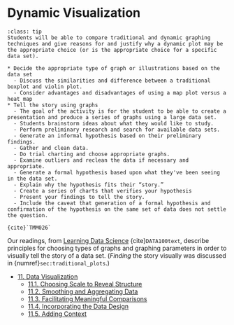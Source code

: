 # Dynamic Visualization

```{admonition} Learning Outcome
:class: tip
Students will be able to compare traditional and dynamic graphing techniques and give reasons for and justify why a dynamic plot may be the appropriate choice (or is the appropriate choice for a specific data set).
```

```{admonition} Sample Tasks
* Decide the appropriate type of graph or illustrations based on the data set
  - Discuss the similarities and difference between a traditional boxplot and violin plot.
  - Consider advantages and disadvantages of using a map plot versus a heat map
* Tell the story using graphs
  - The goal of the activity is for the student to be able to create a presentation and produce a series of graphs using a large data set.
  - Students brainstorm ideas about what they would like to study.
  - Perform preliminary research and search for available data sets.
  - Generate an informal hypothesis based on their preliminary findings.
  - Gather and clean data.
  - Do trial charting and choose appropriate graphs.
  - Examine outliers and reclean the data if necessary and appropriate.
  - Generate a formal hypothesis based upon what they've been seeing in the data set.
  - Explain why the hypothesis fits their “story.”
  - Create a series of charts that verifies your hypothesis
  - Present your findings to tell the story.
  - Include the caveat that generation of a formal hypothesis and confirmation of the hypothesis on the same set of data does not settle the question.
  
{cite}`TMM026`
```
Our readings, from [Learning Data Science](http://www.textbook.ds100.org/) {cite}`DATA100text`, describe principles for choosing types of graphs and graphing parameters in order to visually tell the story of a data set. 
(*Finding* the story visually was discussed in {numref}`sec:traditional_plots`.)
* [11. Data Visualization](http://www.textbook.ds100.org/ch/11/viz_intro.html)
  * [11.1. Choosing Scale to Reveal Structure](http://www.textbook.ds100.org/ch/11/viz_scale.html)
  * [11.2. Smoothing and Aggregating Data](http://www.textbook.ds100.org/ch/11/viz_smoothing.html)
  * [11.3. Facilitating Meaningful Comparisons](http://www.textbook.ds100.org/ch/11/viz_comparisons.html)
  * [11.4. Incorporating the Data Design](http://www.textbook.ds100.org/ch/11/viz_data_design.html)
  * [11.5. Adding Context](http://www.textbook.ds100.org/ch/11/viz_context.html)
  
